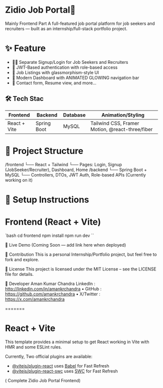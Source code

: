 # Zidio Job Portal🚀
Mainly Frontend Part
A full-featured job portal platform for job seekers and recruiters — built as an internship/full-stack portfolio project.

# ✨ Feature

- 👨‍💻 Separate Signup/Login for Job Seekers and Recruiters
- 🔐 JWT-Based authentication with role-based access
- 💼 Job Listings with glassmorphism-style UI
- 🌟 Modern Dashboard with ANIMATED GLOWING navigation bar
- 📧 Contact form, Resume view, and more...

## 🛠️ Tech Stac

| Frontend     | Backend        | Database | Animation/Styling        |
|--------------|----------------|----------|--------------------------|
| React + Vite | Spring Boot    | MySQL    | Tailwind CSS, Framer Motion, @react-three/fiber |

# 📂 Project Structure

/frontend
└── React + Tailwind
└── Pages: Login, Signup (JobSeeker/Recruiter), Dashboard, Home
/backend
└── Spring Boot + MySQL
└── Controllers, DTOs, JWT Auth, Role-based APIs
(Currently working on it)


# 🔧 Setup Instructions

# Frontend (React + Vite)

`bash
cd frontend
npm install
npm run dev
``



🚀 Live Demo
(Coming Soon — add link here when deployed)

🤝 Contribution
This is a personal Internship/Portfolio project, but feel free to fork and explore.

📜 License
This project is licensed under the MIT License – see the LICENSE file for details.

👤 Developer
Aman Kumar Chandra
LinkedIn : http://linkedin.com/in/amankrchandra
• GitHub : https://github.com/amankrchandra
• X/Twitter : https://x.com/amankrchandra

=======
# React + Vite

This template provides a minimal setup to get React working in Vite with HMR and some ESLint rules.

Currently, Two official plugins are available:

- [@vitejs/plugin-react](https://github.com/vitejs/vite-plugin-react/blob/main/packages/plugin-react) uses [Babel](https://babeljs.io/) for Fast Refresh
- [@vitejs/plugin-react-swc](https://github.com/vitejs/vite-plugin-react/blob/main/packages/plugin-react-swc) uses [SWC](https://swc.rs/) for Fast Refresh



 ( Complete Zidio Job Portal Frontend)
